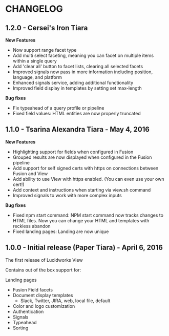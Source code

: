 # CHANGELOG

## 1.2.0 - Cersei's Iron Tiara
**New Features**
* Now support range facet type
* Add multi select faceting, meaning you can facet on multiple items within a single query
* Add 'clear all' button to facet lists, clearing all selected facets
* Improved signals now pass in more information including position, language, and platform
* Enhanced signals service, adding additional functionality
* Improved field display in templates by setting set max-length

**Bug fixes**
* Fix typeahead of a query profile or pipeline
* Fixed field values: HTML entities are now properly truncated

## 1.1.0 - Tsarina Alexandra Tiara - May 4, 2016
**New Features**
* Highlighting support for fields when configured in Fusion
* Grouped results are now displayed when configured in the Fusion pipeline
* Add support for self signed certs with https on connections between Fusion and View
* Add ability to use View with https enabled. (You can even use your own cert!)
* Add context and instructions when starting via view.sh command
* Improved signals to work with more complex inputs

**Bug fixes**
* Fixed npm start command:   NPM start command now tracks changes to HTML files. Now you can change your HTML and templates with reckless abandon
* Fixed landing pages: Landing are now unique

## 1.0.0 - Initial release (Paper Tiara) - April 6, 2016

The first release of Lucidworks View

Contains out of the box support for:

Landing pages
- Fusion Field facets
- Document display templates
  - Slack, Twitter, JIRA, web, local file, default
- Color and logo customization
- Authentication
- Signals
- Typeahead
- Sorting
